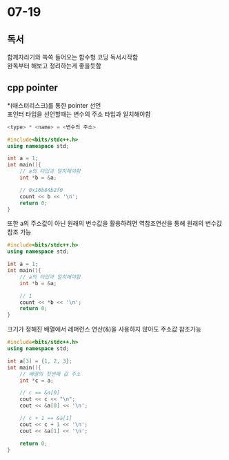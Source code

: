 # 07-19

## 독서

함께자라기와 쏙쏙 들어오는 함수형 코딩 독서시작함  
완독부터 해보고 정리하는게 좋을듯함

## cpp pointer

\*(애스터리스크)를 통한 pointer 선언  
포인터 타입을 선언할때는 변수의 주소 타입과 일치해야함

```cpp
<type> * <name> = <변수의 주소>

#include<bits/stdc++.h>
using namespace std;

int a = 1;
int main(){
    // a의 타입과 일치해야함
    int *b = &a;

    // 0x16b84b2f0
    count << b << '\n';
    return 0;
}
```

또한 a의 주소값이 아닌 원래의 변수값을 활용하려면 역참조연산을 통해 원래의 변수값 참조 가능

```cpp
#include<bits/stdc++.h>
using namespace std;

int a = 1;
int main(){
    // a의 타입과 일치해야함
    int *b = &a;

    // 1
    count << *b << '\n';
    return 0;
}
```

크기가 정해진 배열에서 레퍼런스 연산(&)을 사용하지 않아도 주소값 참조가능

```cpp
#include<bits/stdc++.h>
using namespace std;

int a[3] = {1, 2, 3};
int main(){
    // 배열의 첫번째 값 주소
    int *c = a;

    // c == &a[0]
    cout << c << "\n";
    cout << &a[0] << '\n';

    // c + 1 == &a[1]
    cout << c + 1 << '\n';
    cout << &a[1] << '\n';

    return 0;
}
```
